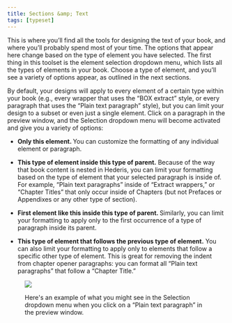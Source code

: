 ```yaml
---
title: Sections &amp; Text
tags: [typeset]
---
```

 
<html><body><section data-type="chapter" class="hsecchapter" data-hederis-type="hsecchapter" id="typeset-text-design" data-pi-attrs="id: typeset-text-design; data-tags: typeset;" role="doc-chapter" data-tags="typeset" data-author-name=" " data-book-title=" " title="Sections &amp; Text"><p class="hblkp" data-hederis-type="hblkp" id="pRdNPRNxq">This is where you&#8217;ll find all the tools for designing the text of your book, and where you&#8217;ll probably spend most of your time. The options that appear here change based on the type of element you have selected. The first thing in this toolset is the element selection dropdown menu, which lists all the types of elements in your book. Choose a type of element, and you&#8217;ll see a variety of options appear, as outlined in the next sections.</p><p class="hblkp" data-hederis-type="hblkp" id="pkqePUgrH">By default, your designs will apply to every element of a certain type within your book (e.g., every wrapper that uses the &#8220;BOX extract&#8221; style, or every paragraph that uses the &#8220;Plain text paragraph&#8221; style), but you can limit your design to a subset or even just a single element. Click on a paragraph in the preview window, and the Selection dropdown menu will become activated and give you a variety of options:</p><ul class="hwprbulletlist" data-hederis-type="hwprbulletlist" id="psgXUEur5"><li class="hblkuli" data-hederis-type="hblkuli" id="li7XPhDBNa"><p class="hblkuli" data-hederis-type="hblklip" id="pFSW3rD5T"><strong data-hederis-type="hspanstrong" id="pqBauAyTc">Only this element. </strong>You can customize the formatting of any individual element or paragraph.</p></li><li class="hblkuli" data-hederis-type="hblkuli" id="livtkJNUiw"><p class="hblkuli" data-hederis-type="hblklip" id="pCRx4PB6z"><strong class="hspanstrong" data-hederis-type="hspanstrong" id="pyWQLTxDY">This type of element inside this type of parent.</strong> Because of the way that book content is nested in Hederis, you can limit your formatting based on the type of element that your selected paragraph is inside of. For example, &#8220;Plain text paragraphs&#8221; inside of &#8220;Extract wrappers,&#8221; or &#8220;Chapter Titles&#8221; that only occur inside of Chapters (but not Prefaces or Appendixes or any other type of section).</p></li><li class="hblkuli" data-hederis-type="hblkuli" id="lilsKfzCb1"><p class="hblkuli" data-hederis-type="hblklip" id="p1BUAmnag"><strong class="hspanstrong" data-hederis-type="hspanstrong" id="pyNaOEini">First element like this inside this type of parent. </strong>Similarly, you can limit your formatting to apply only to the first occurrence of a type of paragraph inside its parent.</p></li><li class="hblkuli" data-hederis-type="hblkuli" id="li7vNqA0kf"><p class="hblkuli" data-hederis-type="hblklip" id="p5VLnQCPR"><strong class="hspanstrong" data-hederis-type="hspanstrong" id="p6e2TVenD">This type of element that follows the previous type of element.</strong> You can also limit your formatting to apply only to elements that follow a specific other type of element. This is great for removing the indent from chapter opener paragraphs: you can format all &#8220;Plain text paragraphs&#8221; that follow a &#8220;Chapter Title.&#8221;</p></li></ul><figure class="hwprfig" data-hederis-type="hwprfig" id="pgTKTnCxb"><img data-hederis-type="hblkimg" class="hblkimg" id="pZRYUck2E" src="subselectors.png" data-img-src="subselectors.png"/><p class="hblkcaption" data-hederis-type="hblkcaption" id="p22PMXzDk">Here's an example of what you might see in the Selection dropdown menu when you click on a &#8220;Plain text paragraph&#8221; in the preview window.</p></figure></section></body></html>
